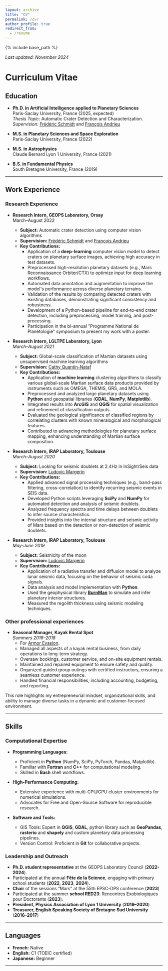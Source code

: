 ```yaml
---
layout: archive
title: "CV"
permalink: /cv/
author_profile: true
redirect_from:
  - /resume
---
```


{% include base_path %}

*Last updated: November 2024*

# Curriculum Vitae  

## Education
- **Ph.D. in Artificial Intelligence applied to Planetary Sciences**  
  Paris-Saclay University, France (2025, expected)  
  *Thesis Topic:* Automatic Crater Detection and Characterization.
  *Supervision:* [Frédéric Schmidt](https://fredericschmidt.github.io) and [François Andrieu](https://www.insu.cnrs.fr/fr/personne/francois-andrieu)

- **M.S. in Planetary Sciences and Space Exploration**  
  Paris-Saclay University, France (2022)  

- **M.S. in Astrophysics**  
  Claude Bernard Lyon 1 University, France (2021)  

- **B.S. in Fundamental Physics**  
  South Bretagne University, France (2019)  
    

---

## Work Experience

### Research Experience

- **Research Intern, GEOPS Laboratory, Orsay**  
  March–August 2022  
  - **Subject:** Automatic crater detection using computer vision algorithms
  - **Supervision:** [Frédéric Schmidt](https://fredericschmidt.github.io) and [François Andrieu](https://www.insu.cnrs.fr/fr/personne/francois-andrieu)
  - **Key Contributions:**
    - Application of a **deep-learning** computer vision model to detect craters on planetary surface images, achieving high accuracy in test datasets.  
    - Preprocessed high-resolution planetary datasets (e.g., Mars Reconnaissance Orbiter/CTX) to optimize input for deep learning workflows.  
    - Automated data annotation and augmentation to improve the model's performance across diverse planetary terrains.  
    - Validation of the results by comparing detected craters with existing databases, demonstrating significant consistency and robustness.  
    - Development of a Python-based pipeline for end-to-end crater detection, including preprocessing, model training, and post-processing. 
    - Participation in the bi-annual "Programme National de Planétologie" symposium to present my work with a poster.  

- **Research Intern, LGLTPE Laboratory, Lyon**  
  *March–August 2021*  
  - **Subject:** Global-scale classification of Martian datasets using unsupervised machine learning algorithms  
  - **Supervision:** [Cathy Quantin-Nataf](https://eplanets.univ-lyon1.fr/equipe/permanents/cathy-quantin/)  
  - **Key Contributions:**  
    - Application of **machine learning** clustering algorithms to classify various global-scale Martian surface data products provided by instruments such as OMEGA, THEMIS, GRS, and MOLA. 
    - Preprocessed and analyzed large planetary datasets using **Python** and geospatial libraries (**GDAL**, **NumPy**, **Matplotlib**). 
    - Integrated results into **ArcGIS** and **QGIS** for spatial visualization and refinement of classification outputs.  
    - Evaluated the geological significance of classified regions by correlating clusters with known mineralogical and morphological features.  
    - Contributed to advancing methodologies for planetary surface mapping, enhancing understanding of Martian surface composition.  

 
- **Research Intern, IRAP Laboratory, Toulouse**  
  *March–August 2020*  
  - **Subject:** Looking for seismic doublets at 2.4Hz in InSight/Seis data
  - **Supervision:** [Ludovic Margerin](https://doctorat.univ-toulouse.fr/as/ed/detailResp.pl?resp=14231&site=EDT&ed=178)
  - **Key Contributions:**
    - Applied advanced signal processing techniques (e.g., band-pass filtering, cross-correlation) to identify recurring seismic events in SEIS data.  
    - Developed Python scripts leveraging **SciPy** and **NumPy** for automated detection and analysis of seismic doublets.  
    - Analyzed frequency spectra and time delays between doublets to infer source characteristics.  
    - Provided insights into the internal structure and seismic activity of Mars based on the detection or non-detection of seismic doublets.  

- **Research Intern, IRAP Laboratory, Toulouse**  
  *May-June 2019*  
  - **Subject:** Seismicity of the moon
  - **Supervision:** [Ludovic Margerin](https://doctorat.univ-toulouse.fr/as/ed/detailResp.pl?resp=14231&site=EDT&ed=178)
  - **Key Contributions:**
    - Application of a radiative transfer and diffusion model to analyze lunar seismic data, focusing on the behavior of seismic coda signals.  
    - Data analysis and model implementation with **Python**.  
    - Used the geophysical library [**BurnMan**](https://github.com/geodynamics/burnman) to simulate and infer planetary interior structures.  
    - Measured the regolith thickness using seismic modeling techniques.  
  

### Other professional experiences 
- **Seasonal Manager, Kayak Rental Spot**  
   *Summers 2016–2018*
    - For [Armor Evasion](https://www.armorevasion.com).  
    - Managed all aspects of a kayak rental business, from daily operations to long-term strategy.  
    - Oversaw bookings, customer service, and on-site equipment rentals.  
    - Maintained and repaired equipment to ensure safety and quality.  
    - Organized guided group outings with certified instructors, ensuring a seamless customer experience.  
    - Handled financial responsibilities, including accounting, budgeting, and reporting.  

This role highlights my entrepreneurial mindset, organizational skills, and ability to manage diverse tasks in a dynamic and customer-focused environment.
  
---

## Skills

### Computational Expertise

- **Programming Languages:**  
  - Proficient in **Python** (NumPy, SciPy, PyTorch, Pandas, Matplotlib).  
  - Familiar with **Fortran** and **C++** for computational modeling.  
  - Skilled in **Bash** shell workflows.  

- **High-Performance Computing:**  
  - Extensive experience with multi-CPU/GPU cluster environments for numerical simulations.  
  - Advocates for Free and Open-Source Software for reproducible research.  

- **Software and Tools:**  
  - GIS Tools: Expert in **QGIS**, **GDAL**, python library such as **GeoPandas**, **rasterio** and **shapely** and custom planetary data processing pipelines.  
  - Version Control: Proficient in **Git** for collaborative projects.  

### Leadership and Outreach

- **Ph.D. student representative** at the GEOPS Laboratory Council (**2022-2024**).
- Participated at the annual **Fête de la Science**, engaging with primary school students (**2022**, **2023**, **2024**). 
- **Chair** of the sessions “Mars” at the 55th EPSC-DPS conference (**2023**)
- Participated at the summer **school RED23**: Rencontres Exobiologiques pour Doctorants (**2023**).
- **President, Physics Association of Lyon 1 University** (**2019–2020**)  
- **Treasurer, English Speaking Society of Bretagne Sud University** (**2016–2017**)  

---

## Languages
- **French:** Native  
- **English:** C1 (TOEIC certified)  
- **Japanese:** Beginner
  
---

